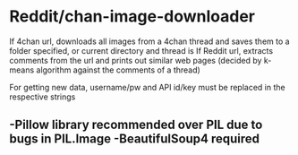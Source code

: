 # Reddit/chan-image-downloader
If 4chan url, downloads all images from a 4chan thread and saves them to a folder specified, or current directory and thread is
If Reddit url, extracts comments from the url and prints out similar web pages (decided by k-means algorithm against the comments of a thread)

For getting new data, username/pw and API id/key must be replaced in the respective strings

-Pillow library recommended over PIL due to bugs in PIL.Image
-BeautifulSoup4 required
-
